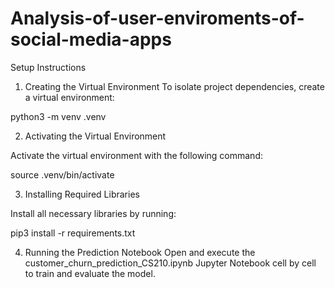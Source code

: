 # Analysis-of-user-enviroments-of-social-media-apps

Setup Instructions
1. Creating the Virtual Environment
To isolate project dependencies, create a virtual environment:

python3 -m venv .venv

2. Activating the Virtual Environment

Activate the virtual environment with the following command:

source .venv/bin/activate

3. Installing Required Libraries

Install all necessary libraries by running:

pip3 install -r requirements.txt

4. Running the Prediction Notebook
Open and execute the customer_churn_prediction_CS210.ipynb Jupyter Notebook cell by cell to train and evaluate the model.
